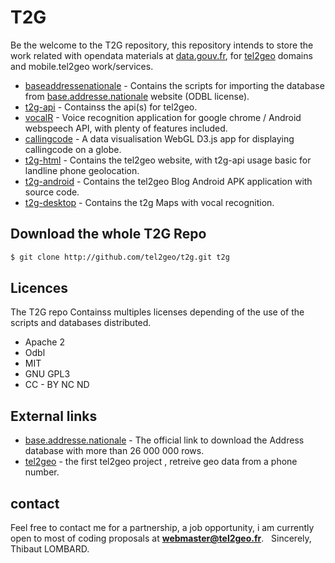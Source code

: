 # T2G
Be the welcome to the T2G repository, this repository intends to store the work related with opendata materials at [data.gouv.fr], for [tel2geo] domains and mobile.tel2geo work/services. 

* [baseaddressenationale] - Contains the scripts for importing the database from [base.addresse.nationale] website (ODBL license).
* [t2g-api] - Containss the api(s) for tel2geo.
* [vocalR] - Voice recognition application for google chrome / Android webspeech API, with plenty of features included.
* [callingcode] - A data visualisation WebGL D3.js app for displaying callingcode on a globe. 
* [t2g-html] - Contains the tel2geo website, with t2g-api usage basic for landline phone geolocation. 
* [t2g-android] - Contains the tel2geo Blog Android APK application with source code.
* [t2g-desktop] - Contains the t2g Maps with vocal recognition.



## Download the whole T2G Repo
```sh
$ git clone http://github.com/tel2geo/t2g.git t2g

```

## Licences
The T2G repo Containss multiples licenses depending of the use of the scripts and databases distributed.
* Apache 2
* Odbl
* MIT
* GNU GPL3
* CC - BY NC ND

## External links
* [base.addresse.nationale] -   The official link to download the Address database with more than 26 000 000 rows.
* [tel2geo] - the first tel2geo project , retreive geo data from a phone number.



## contact
Feel free to contact me for a partnership, a job opportunity, i am currently open to most of coding proposals at **webmaster@tel2geo.fr**.
&nbsp;
Sincerely,
Thibaut LOMBARD.


[comment]: #
   [data.gouv.fr]: <http://www.data.gouv.fr/fr/>
   [tel2geo]: <https://tel2geo.fr>
   [base.addresse.nationale]: <http://adresse.data.gouv.fr/>
   [baseaddressenationale]: <https://github.com/tel2geo/t2g/tree/master/baseaddressenationale/>
   [t2g-api]: <https://github.com/tel2geo/t2g/tree/master/api/>
   [t2g-html]: <https://github.com/tel2geo/t2g/tree/master/t2ghtml/>
   [vocalR]: <https://github.com/tel2geo/t2g/tree/master/VOCALR>
   [callingcode]: <https://github.com/tel2geo/t2g/tree/master/callingcode>
   [t2g-android]: <https://github.com/tel2geo/t2g/tree/master/t2g-android>
   [t2g-desktop]: <https://github.com/tel2geo/t2g/tree/master/t2g-desktop>

  

